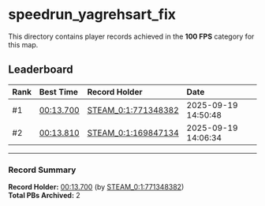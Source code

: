 # speedrun_yagrehsart_fix

This directory contains player records achieved in the **100 FPS** category for this map.

## Leaderboard

| Rank | Best Time | Record Holder | Date                |
| :--- | :-------- | :------------ | :------------------ |
| #1   | [00:13.700](./00013700_STEAM_0_1_771348382_20250919-145048.zip) | [STEAM_0:1:771348382](https://speedrun16.com/profile/STEAM_0:1:771348382)   | 2025-09-19 14:50:48 |
| #2   | [00:13.810](./00013810_STEAM_0_1_169847134_20250919-140634.zip) | [STEAM_0:1:169847134](https://speedrun16.com/profile/STEAM_0:1:169847134)   | 2025-09-19 14:06:34 |

---

### Record Summary
**Record Holder:** [00:13.700](./00013700_STEAM_0_1_771348382_20250919-145048.zip) (by [STEAM_0:1:771348382](https://speedrun16.com/profile/STEAM_0:1:771348382))  
**Total PBs Archived:** 2